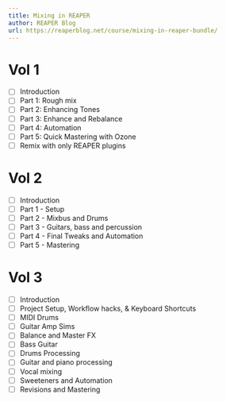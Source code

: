 ```yaml
---
title: Mixing in REAPER
author: REAPER Blog
url: https://reaperblog.net/course/mixing-in-reaper-bundle/
---
```


# Vol 1

- [ ] Introduction
- [ ] Part 1: Rough mix
- [ ] Part 2: Enhancing Tones
- [ ] Part 3: Enhance and Rebalance
- [ ] Part 4: Automation
- [ ] Part 5: Quick Mastering with Ozone
- [ ] Remix with only REAPER plugins

# Vol 2

- [ ] Introduction
- [ ] Part 1 - Setup
- [ ] Part 2 - Mixbus and Drums
- [ ] Part 3 - Guitars, bass and percussion
- [ ] Part 4 - Final Tweaks and Automation
- [ ] Part 5 - Mastering

# Vol 3

- [ ] Introduction
- [ ] Project Setup, Workflow hacks, &amp; Keyboard Shortcuts
- [ ] MIDI Drums
- [ ] Guitar Amp Sims
- [ ] Balance and Master FX
- [ ] Bass Guitar
- [ ] Drums Processing
- [ ] Guitar and piano processing
- [ ] Vocal mixing
- [ ] Sweeteners and Automation
- [ ] Revisions and Mastering
